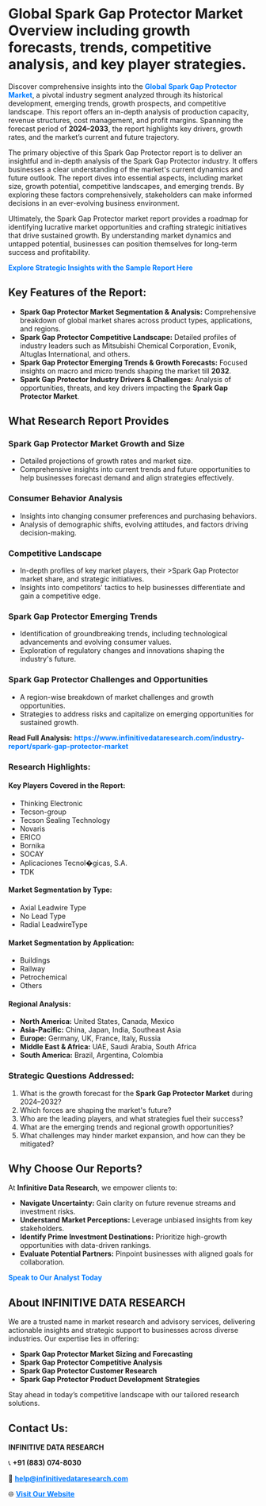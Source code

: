 <h1>Global Spark Gap Protector Market Overview including growth forecasts, trends, competitive analysis, and key player strategies.</h1>
<p>
Discover comprehensive insights into the 
<a href="https://www.infinitivedataresearch.com/industry-report/spark-gap-protector-market" rel="dofollow" style="color: #007BFF; text-decoration: none;"><strong>Global Spark Gap Protector Market</strong></a>, a pivotal industry segment analyzed through its historical development, emerging trends, growth prospects, and competitive landscape. This report offers an in-depth analysis of production capacity, revenue structures, cost management, and profit margins. Spanning the forecast period of <strong>2024–2033</strong>, the report highlights key drivers, growth rates, and the market’s current and future trajectory.
</p>
<p>
The primary objective of this Spark Gap Protector report is to deliver an insightful and in-depth analysis of the Spark Gap Protector industry. It offers businesses a clear understanding of the market's current dynamics and future outlook. The report dives into essential aspects, including market size, growth potential, competitive landscapes, and emerging trends. By exploring these factors comprehensively, stakeholders can make informed decisions in an ever-evolving business environment.
</p>
<p>
Ultimately, the Spark Gap Protector market report provides a roadmap for identifying lucrative market opportunities and crafting strategic initiatives that drive sustained growth. By understanding market dynamics and untapped potential, businesses can position themselves for long-term success and profitability.
</p>
<p>
<a href="https://www.infinitivedataresearch.com/request-sample/reportId=106742" style="color: #007BFF; text-decoration: none;"><strong>Explore Strategic Insights with the Sample Report Here</strong></a>
</p>

<h2>Key Features of the Report:</h2>
<ul>
<li><strong>Spark Gap Protector Market Segmentation & Analysis:</strong> Comprehensive breakdown of global market shares across product types, applications, and regions.</li>
<li><strong>Spark Gap Protector Competitive Landscape:</strong> Detailed profiles of industry leaders such as Mitsubishi Chemical Corporation, Evonik, Altuglas International, and others.</li>
<li><strong>Spark Gap Protector Emerging Trends & Growth Forecasts:</strong> Focused insights on macro and micro trends shaping the market till <strong>2032</strong>.</li>
<li><strong>Spark Gap Protector Industry Drivers & Challenges:</strong> Analysis of opportunities, threats, and key drivers impacting the <strong>Spark Gap Protector Market</strong>.</li>
</ul>

<h2>What Research Report Provides</h2>
<h3>Spark Gap Protector Market Growth and Size</h3>
<ul>
<li>Detailed projections of growth rates and market size.</li>
<li>Comprehensive insights into current trends and future opportunities to help businesses forecast demand and align strategies effectively.</li>
</ul>

<h3>Consumer Behavior Analysis</h3>
<ul>
<li>Insights into changing consumer preferences and purchasing behaviors.</li>
<li>Analysis of demographic shifts, evolving attitudes, and factors driving decision-making.</li>
</ul>

<h3>Competitive Landscape</h3>
<ul>
<li>In-depth profiles of key market players, their >Spark Gap Protector market share, and strategic initiatives.</li>
<li>Insights into competitors' tactics to help businesses differentiate and gain a competitive edge.</li>
</ul>

<h3>Spark Gap Protector Emerging Trends</h3>
<ul>
<li>Identification of groundbreaking trends, including technological advancements and evolving consumer values.</li>
<li>Exploration of regulatory changes and innovations shaping the industry's future.</li>
</ul>

<h3>Spark Gap Protector Challenges and Opportunities</h3>
<ul>
<li>A region-wise breakdown of market challenges and growth opportunities.</li>
<li>Strategies to address risks and capitalize on emerging opportunities for sustained growth.</li>
</ul>
<p><strong>Read Full Analysis:</strong> <a href="https://www.infinitivedataresearch.com/industry-report/spark-gap-protector-market" rel="dofollow" style="color: #007BFF; text-decoration: none;"><strong>https://www.infinitivedataresearch.com/industry-report/spark-gap-protector-market</strong></a></p>
<h3>Research Highlights:</h3>
<h4>Key Players Covered in the Report:</h4>
<ul><li>Thinking Electronic</li><li>Tecson-group</li><li>Tecson Sealing Technology</li><li>Novaris</li><li>ERICO</li><li>Bornika</li><li>SOCAY</li><li>Aplicaciones Tecnol�gicas, S.A.</li><li>TDK</li></ul>
<h4>Market Segmentation by Type:</h4>
<ul><li>Axial Leadwire Type</li><li>No Lead Type</li><li>Radial LeadwireType</li></ul>
<h4>Market Segmentation by Application:</h4>
<ul><li>Buildings</li><li>Railway</li><li>Petrochemical</li><li>Others</li></ul>

<h4>Regional Analysis:</h4>
<ul>
<li><strong>North America:</strong> United States, Canada, Mexico</li>
<li><strong>Asia-Pacific:</strong> China, Japan, India, Southeast Asia</li>
<li><strong>Europe:</strong> Germany, UK, France, Italy, Russia</li>
<li><strong>Middle East & Africa:</strong> UAE, Saudi Arabia, South Africa</li>
<li><strong>South America:</strong> Brazil, Argentina, Colombia</li>
</ul>

<h3>Strategic Questions Addressed:</h3>
<ol>
<li>What is the growth forecast for the <strong>Spark Gap Protector Market</strong> during 2024–2032?</li>
<li>Which forces are shaping the market's future?</li>
<li>Who are the leading players, and what strategies fuel their success?</li>
<li>What are the emerging trends and regional growth opportunities?</li>
<li>What challenges may hinder market expansion, and how can they be mitigated?</li>
</ol>

<h2>Why Choose Our Reports?</h2>
<p>At <strong>Infinitive Data Research</strong>, we empower clients to:</p>
<ul>
<li><strong>Navigate Uncertainty:</strong> Gain clarity on future revenue streams and investment risks.</li>
<li><strong>Understand Market Perceptions:</strong> Leverage unbiased insights from key stakeholders.</li>
<li><strong>Identify Prime Investment Destinations:</strong> Prioritize high-growth opportunities with data-driven rankings.</li>
<li><strong>Evaluate Potential Partners:</strong> Pinpoint businesses with aligned goals for collaboration.</li>
</ul>
<p><a href="https://www.infinitivedataresearch.com/industry-report/spark-gap-protector-market" rel="dofollow" style="color: #007BFF; text-decoration: none;"><strong>Speak to Our Analyst Today</strong></a></p>

<h2>About INFINITIVE DATA RESEARCH</h2>
<p>We are a trusted name in market research and advisory services, delivering actionable insights and strategic support to businesses across diverse industries. Our expertise lies in offering:</p>
<ul>
<li><strong>Spark Gap Protector Market Sizing and Forecasting</strong></li>
<li><strong>Spark Gap Protector Competitive Analysis</strong></li>
<li><strong>Spark Gap Protector Customer Research</strong></li>
<li><strong>Spark Gap Protector Product Development Strategies</strong></li>
</ul>
<p>Stay ahead in today’s competitive landscape with our tailored research solutions.</p>

<h2>Contact Us:</h2>
<p><strong>INFINITIVE DATA RESEARCH</strong></p>
<p>📞 <strong>+91 (883) 074-8030</strong></p>
<p>📧 <strong><a href="mailto:help@infinitivedataresearch.com" style="color: #007BFF;">help@infinitivedataresearch.com</a></strong></p>
<p>🌐 <strong><a href="https://www.infinitivedataresearch.com" rel="dofollow" style="color: #007BFF;">Visit Our Website</a></strong></p>